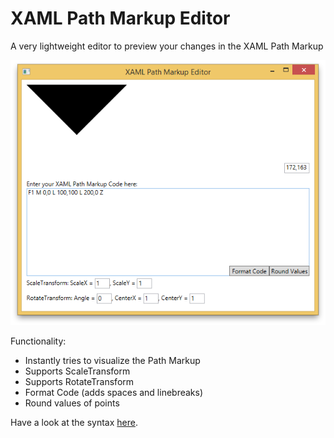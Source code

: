 XAML Path Markup Editor
====================

A very lightweight editor to preview your changes in the XAML Path Markup

![](https://raw.githubusercontent.com/JannikArndt/XAMLPathMarkupEditor/master/Images/ScreenShot.png)

Functionality:
- Instantly tries to visualize the Path Markup
- Supports ScaleTransform
- Supports RotateTransform
- Format Code (adds spaces and linebreaks)
- Round values of points

Have a look at the syntax [here](http://msdn.microsoft.com/en-us/library/ms752293.aspx).
